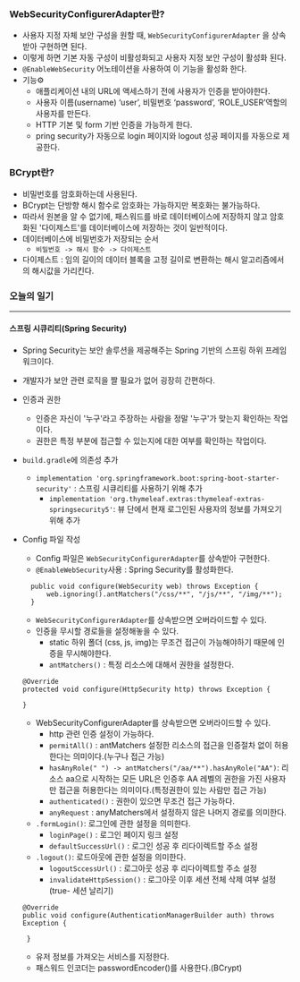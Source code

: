 ### WebSecurityConfigurerAdapter란?
+ 사용자 지정 자체 보안 구성을 원할 때, `WebSecurityConfigurerAdapter` 을 상속받아 구현하면 된다. 
+ 이렇게 하면 기본 자동 구성이 비활성화되고 사용자 지정 보안 구성이 활성화 된다.
+ `@EnableWebSecurity` 어노테이션을 사용하여 이 기능을 활성화 한다.
+ 기능⚙
  + 애플리케이션 내의 URL에 액세스하기 전에 사용자가 인증을 받아야한다.
  + 사용자 이름(username) ‘user’, 비밀번호 ‘password’, ‘ROLE_USER’역할의 사용자를 만든다.
  + HTTP 기본 및 form 기반 인증을 가능하게 한다.
  + pring security가 자동으로 login 페이지와 logout 성공 페이지를 자동으로 제공한다.

### BCrypt란?
+ 비밀번호를 암호화하는데 사용된다.
+ BCrypt는 단방향 해시 함수로 암호화는 가능하지만 복호화는 불가능하다. 
+ 따라서 원본을 알 수 없기에, 패스워드를 바로 데이터베이스에 저장하지 않고 암호화된 '다이제스트'를 데이터베이스에 저장하는 것이 일반적이다.
+ 데이터베이스에 비밀번호가 저장되는 순서
  + `비밀번호 -> 해시 함수 -> 다이제스트`
+ 다이제스트 : 임의 길이의 데이터 블록을 고정 길이로 변환하는 해시 알고리즘에서의 해시값을 가리킨다.

### 오늘의 일기
---
#### 스프링 시큐리티(Spring Security)
+ Spring Security는 보안 솔루션을 제공해주는 Spring 기반의 스프링 하위 프레임워크이다.
+ 개발자가 보안 관련 로직을 짤 필요가 없어 굉장히 간편하다.
+ 인증과 권한
  + 인증은 자신이 '누구'라고 주장하는 사람을 정말 '누구'가 맞는지 확인하는 작업이다.
  + 권한은 특정 부분에 접근할 수 있는지에 대한 여부를 확인하는 작업이다.

+ `build.gradle`에 의존성 추가
  + `implementation 'org.springframework.boot:spring-boot-starter-security'` : 스프링 시큐리티를 사용하기 위해 추가
	+ `implementation 'org.thymeleaf.extras:thymeleaf-extras-springsecurity5'`: 뷰 단에서 현재 로그인된 사용자의 정보를 가져오기 위해 추가

+ Config 파일 작성
  + Config 파일은 `WebSecurityConfigurerAdapter`를 상속받아 구현한다.
  + `@EnableWebSecurity`사용 : Spring Security를 활성화한다.
  ```@Override
    public void configure(WebSecurity web) throws Exception {
        web.ignoring().antMatchers("/css/**", "/js/**", "/img/**");
    }
  ```
  + `WebSecurityConfigurerAdapter`를 상속받으면 오버라이드할 수 있다.
  + 인증을 무시할 경로들을 설정해놓을 수 있다.
    + static 하위 폴더 (css, js, img)는 무조건 접근이 가능해야하기 때문에 인증을 무시해야한다.
    + `antMatchers()` : 특정 리소스에 대해서 권한을 설정한다.
  ```
  @Override
  protected void configure(HttpSecurity http) throws Exception {
  
  }
  ```
  + WebSecurityConfigurerAdapter를 상속받으면 오버라이드할 수 있다.
    + http 관련 인증 설정이 가능하다.
    + `permitAll()` : antMatchers 설정한 리소스의 접근을 인증절차 없이 허용한다는 의미이다.(누구나 접근 가능)
    + `hasAnyRole(" ") -> antMatchers("/aa/**").hasAnyRole("AA")`: 리소스 aa으로 시작하는 모든 URL은 인증후 AA 레벨의 권한을 가진 사용자만 접근을 허용한다는 의미이다.(특정권한이 있는 사람만 접근 가능)
    + `authenticated()` : 권한이 있으면 무조건 접근 가능하다.
    + `anyRequest` : anyMatchers에서 설정하지 않은 나머지 경로를 의미한다.
  + `.formLogin()`: 로그인에 관한 설정을 의미한다.
    + `loginPage()` : 로그인 페이지 링크 설정
    + `defaultSuccessUrl()` : 로그인 성공 후 리다이렉트할 주소 설정
  + `.logout()`: 로드아웃에 관한 설정을 의미한다.
    + `logoutSccessUrl()` : 로그아웃 성공 후 리다이렉트할 주소 설정
    + `invalidateHttpSession()` : 로그아웃 이후 세션 전체 삭제 여부 설정(true- 세션 날리기)
  ```
  @Override
  public void configure(AuthenticationManagerBuilder auth) throws Exception {
    
   }
   ```
   + 유저 정보를 가져오는 서비스를 지정한다.
   + 패스워드 인코더는 passwordEncoder()를 사용한다.(BCrypt)
  
  
  
  
  
  
  
  
  
  

